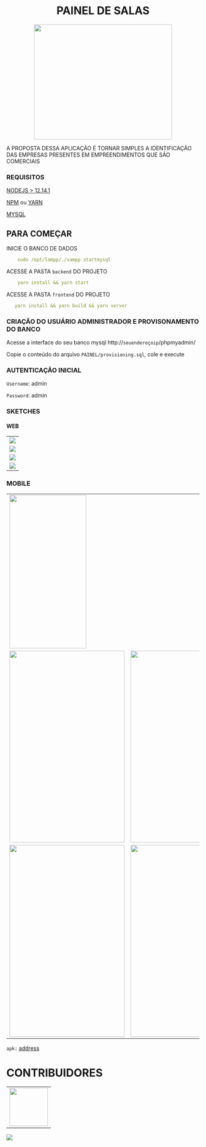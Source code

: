 <h1 align="center"> PAINEL DE SALAS</h1>

<p align="center">
  <img width="360" height="300"  src="mobile/assets/icon.png">
</p>

A PROPOSTA DESSA APLICAÇÃO É TORNAR SIMPLES A IDENTIFICAÇÃO DAS EMPRESAS PRESENTES EM EMPREENDIMENTOS QUE SÃO COMERCIAIS 

### REQUISITOS 

[NODEJS > 12.14.1](https://nodejs.org/en/)

[NPM](https://www.npmjs.com/get-npm) ou [YARN](https://classic.yarnpkg.com/en/docs/install/#debian-stable)

[MYSQL](https://www.apachefriends.org/pt_br/download.html)


## PARA COMEÇAR 

INICIE O BANCO DE DADOS 

```yml
    sudo /opt/lampp/./xampp startmysql 
```

ACESSE A PASTA `backend` DO PROJETO

```yml
    yarn install && yarn start 
```

ACESSE A PASTA `frontend` DO PROJETO

```yml
   yarn install && yarn build && yarn server
```


### CRIAÇÃO DO USUÁRIO ADMINISTRADOR E PROVISONAMENTO DO BANCO

Acesse a interface do seu banco mysql http://`seuendereçoip`/phpmyadmin/

Copie o conteúdo do arquivo `PAINEL/provisioning.sql`, cole e execute 

### AUTENTICAÇÃO INICIAL

`Username`: admin

`Password`: admin


### SKETCHES

#### WEB 

<table>
    <tr>
        <td><img style="width=100%; height=300px"  src="frontend/public/login.png"></td>
    </tr>
    <tr>
        <td><img style="width=100%; height=300px"  src="frontend/public/admin-web.png"></td>
    </tr>
     <tr>
        <td><img style="width=100%; height=300px"  src="frontend/public/view-1.png"></td>
    </tr>
     <tr>
        <td><img style="width=100%; height=300px"  src="frontend/public/view-2.png"></td>
    </tr>
</table>

### MOBILE 

<table>
    <tr>
        <td><img style="width:200px; height:400px"  src="mobile/assets/icon.png"></td>
    </tr>
    <tr>
        <td><img style="width:300px; height:500px"  src="mobile/assets/splash.png"></td>
         <td><img style="width:300px; height:500px"  src="frontend/public/login-mobile.png"></td>
    </tr>
     <tr>
        <td><img style="width:300px; height:500px"  src="frontend/public/admin-mobile.png"></td>
        <td><img style="width:300px; height:500px"  src="frontend/public/view-mobile.png"></td>
    </tr>
</table>


`apk:` [address](https://exp-shell-app-assets.s3.us-west-1.amazonaws.com/android/%40jadson179/Painel-5aad65f531a9401dbcda37fd677efc24-signed.apk)

# CONTRIBUIDORES 

<table>
    <tr>
        <td><a href="https://github.com/jadson179"><img width="100" src="https://avatars2.githubusercontent.com/u/42282908?s=460&v=4" /></a></td>
    </tr>
</table>

![](frontend/public/logo.png)
